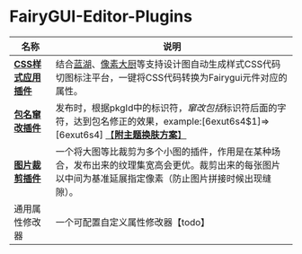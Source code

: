# FairyGUI-Editor-Plugins

| 名称                                   | 说明                                                         |
| -------------------------------------- | ------------------------------------------------------------ |
| [**CSS样式应用插件**](./plugin/CSSAttributer/readme.md) | 结合[蓝湖](https://lanhuapp.com/)、[像素大厨](https://www.fancynode.com.cn/pxcook)等支持设计图自动生成样式CSS代码切图标注平台，一键将CSS代码转换为Fairygui元件对应的属性。 |
| [**包名窜改插件**](./plugin/PackageTamper/readme.md)    | 发布时，根据pkgId中的标识符$，窜改包括$标识符后面的字符，达到包名修正的效果，example:[6exut6s4$1]=>[6exut6s4] [【**附主题换肤方案**】](./assets/PackageTamper) |
| [**图片裁剪插件**](./plugin/ImageCropper/readme.md)     | 一个将大图等比裁剪为多个小图的插件，作用是在某种场合，发布出来的纹理集宽高会更优。裁剪出来的每张图片以中间为基准延展指定像素（防止图片拼接时候出现缝隙）。 |
| 通用属性修改器                         | 一个可配置自定义属性修改器【todo】                           |



